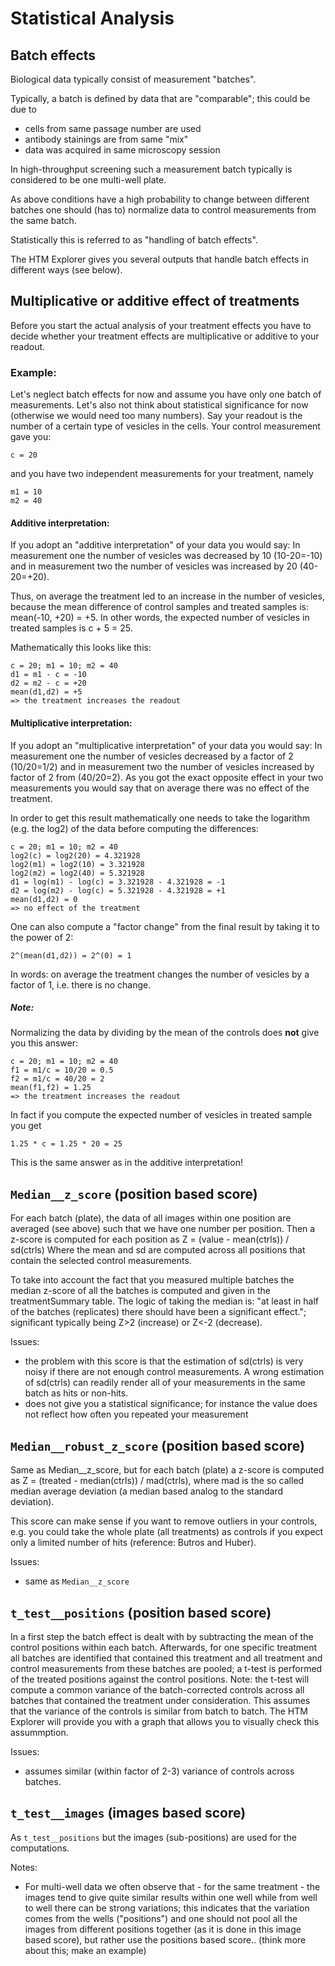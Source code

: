 # Statistical Analysis

## Batch effects

Biological data typically consist of measurement "batches".

Typically, a batch is defined by data that are "comparable"; this could be due to
- cells from same passage number are used
- antibody stainings are from same "mix"
- data was acquired in same microscopy session

In high-throughput screening such a measurement batch typically is considered to be one multi-well plate.

As above conditions have a high probability to change between different batches one should (has to) normalize data to control measurements from the same batch.

Statistically this is referred to as "handling of batch effects".

The HTM Explorer gives you several outputs that handle batch effects in different ways (see below). 


## Multiplicative or additive effect of treatments

Before you start the actual analysis of your treatment effects you have to decide whether your treatment effects are multiplicative or additive to your readout.

### Example:

Let's neglect batch effects for now and assume you have only one batch of measurements. Let's also not think about statistical significance for now (otherwise we would need too many numbers). Say your readout is the number of a certain type of vesicles in the cells. 
Your control measurement gave you: 
	
	c = 20

and you have two independent measurements for your treatment, namely
	
	m1 = 10
	m2 = 40

#### Additive interpretation: 
If you adopt an "additive interpretation" of your data you would say: In measurement one the number of vesicles was decreased by 10 (10-20=-10) and in measurement two  the number of vesicles was increased by 20  (40-20=+20).

Thus, on average the treatment led to an increase in the number of vesicles, because the mean difference of control samples and treated samples is: mean(-10, +20) = +5. In other words, the expected number of vesicles in treated samples is c + 5 = 25.

Mathematically this looks like this:

	c = 20; m1 = 10; m2 = 40	
	d1 = m1 - c = -10
	d2 = m2 - c = +20
	mean(d1,d2) = +5 
	=> the treatment increases the readout



#### Multiplicative interpretation:
If you adopt an "multiplicative interpretation" of your data you would say: 
In measurement one the number of vesicles decreased by a factor of 2 (10/20=1/2) and in measurement two the number of vesicles increased by factor of 2 from (40/20=2). As you got the exact opposite effect in your two measurements you would say that on average there was no effect of the treatment.

In order to get this result mathematically one needs to take the logarithm (e.g. the log2) of the data before computing the differences:

	c = 20; m1 = 10; m2 = 40	
	log2(c) = log2(20) = 4.321928
	log2(m1) = log2(10) = 3.321928
	log2(m2) = log2(40) = 5.321928
	d1 = log(m1) - log(c) = 3.321928 - 4.321928 = -1
	d2 = log(m2) - log(c) = 5.321928 - 4.321928 = +1
	mean(d1,d2) = 0 
	=> no effect of the treatment

One can also compute a "factor change" from the final result by taking it to the power of 2:
	
	2^(mean(d1,d2)) = 2^(0) = 1

In words: on average the treatment changes the number of vesicles by a factor of 1, i.e. there is no change.

##### Note:

Normalizing the data by dividing by the mean of the controls does __not__ give you this answer:

	c = 20; m1 = 10; m2 = 40	
	f1 = m1/c = 10/20 = 0.5
	f2 = m1/c = 40/20 = 2
	mean(f1,f2) = 1.25 
	=> the treatment increases the readout

In fact if you compute the expected number of vesicles in treated sample you get

	1.25 * c = 1.25 * 20 = 25 

This is the same answer as in the additive interpretation!


## `Median__z_score` (position based score)

For each batch (plate), the data of all images within one position are averaged (see above) such that we have one number per position. 
Then a z-score is computed for each position as Z = (value - mean(ctrls)) / sd(ctrls)
Where the mean and sd are computed across all positions that contain the selected control measurements.

To take into account the fact that you measured multiple batches the median z-score of all the batches is computed and given in the treatmentSummary table. The logic of taking the median is: "at least in half of the batches (replicates) there should have been a significant effect."; significant typically being Z>2 (increase) or Z<-2 (decrease).

Issues:
- the problem with this score is that the estimation of sd(ctrls) is very noisy if there are not enough control measurements. A wrong estimation of sd(ctrls) can readily render all of your measurements in the same batch as hits or non-hits. 
- does not give you a statistical significance; for instance the value does not reflect how often you repeated your measurement
 
## `Median__robust_z_score` (position based score)

Same as Median__z_score, but for each batch (plate) a z-score is computed as Z =  (treated - median(ctrls)) / mad(ctrls), where mad is the so called median average deviation (a median based analog to the standard deviation).

This score can make sense if you want to remove outliers in your controls, e.g. you could take the whole plate (all treatments) as controls if you expect only a limited number of hits (reference: Butros and Huber).

Issues:
- same as `Median__z_score`


## `t_test__positions` (position based score)

In a first step the batch effect is dealt with by subtracting the mean of the control positions within each batch. 
Afterwards, for one specific treatment all batches are identified that contained this treatment and all treatment and control measurements from these batches are pooled; a t-test is performed of the treated positions against the control positions.
Note: the t-test will compute a common variance of the batch-corrected controls across all batches that contained the treatment under consideration. This assumes that the variance of the controls is similar from batch to batch. The HTM Explorer will provide you with a graph that allows you to visually check this assummption.

Issues:
- assumes similar (within factor of 2-3) variance of controls across batches.

## `t_test__images` (images based score)

As `t_test__positions` but the images (sub-positions) are used for the computations.


Notes:

- For multi-well data we often observe that - for the same treatment - the images tend to give quite similar results within one well while from well to well there can be strong variations; this indicates that the variation comes from the wells ("positions") and one should not pool all the images from different positions together (as it is done in this image based score), but rather use the positions based score..
(think more about this; make an example)



